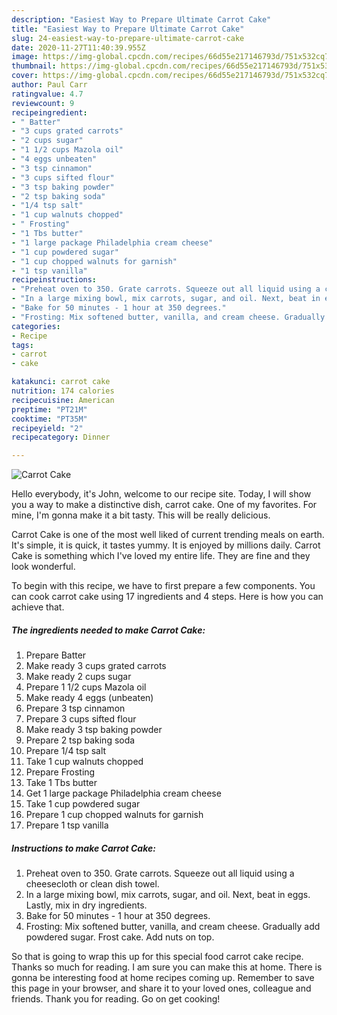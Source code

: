 ```yaml
---
description: "Easiest Way to Prepare Ultimate Carrot Cake"
title: "Easiest Way to Prepare Ultimate Carrot Cake"
slug: 24-easiest-way-to-prepare-ultimate-carrot-cake
date: 2020-11-27T11:40:39.955Z
image: https://img-global.cpcdn.com/recipes/66d55e217146793d/751x532cq70/carrot-cake-recipe-main-photo.jpg
thumbnail: https://img-global.cpcdn.com/recipes/66d55e217146793d/751x532cq70/carrot-cake-recipe-main-photo.jpg
cover: https://img-global.cpcdn.com/recipes/66d55e217146793d/751x532cq70/carrot-cake-recipe-main-photo.jpg
author: Paul Carr
ratingvalue: 4.7
reviewcount: 9
recipeingredient:
- " Batter"
- "3 cups grated carrots"
- "2 cups sugar"
- "1 1/2 cups Mazola oil"
- "4 eggs unbeaten"
- "3 tsp cinnamon"
- "3 cups sifted flour"
- "3 tsp baking powder"
- "2 tsp baking soda"
- "1/4 tsp salt"
- "1 cup walnuts chopped"
- " Frosting"
- "1 Tbs butter"
- "1 large package Philadelphia cream cheese"
- "1 cup powdered sugar"
- "1 cup chopped walnuts for garnish"
- "1 tsp vanilla"
recipeinstructions:
- "Preheat oven to 350. Grate carrots. Squeeze out all liquid using a cheesecloth or clean dish towel."
- "In a large mixing bowl, mix carrots, sugar, and oil. Next, beat in eggs. Lastly, mix in dry ingredients."
- "Bake for 50 minutes - 1 hour at 350 degrees."
- "Frosting: Mix softened butter, vanilla, and cream cheese. Gradually add powdered sugar. Frost cake. Add nuts on top."
categories:
- Recipe
tags:
- carrot
- cake

katakunci: carrot cake 
nutrition: 174 calories
recipecuisine: American
preptime: "PT21M"
cooktime: "PT35M"
recipeyield: "2"
recipecategory: Dinner

---
```



![Carrot Cake](https://img-global.cpcdn.com/recipes/66d55e217146793d/751x532cq70/carrot-cake-recipe-main-photo.jpg)

Hello everybody, it's John, welcome to our recipe site. Today, I will show you a way to make a distinctive dish, carrot cake. One of my favorites. For mine, I'm gonna make it a bit tasty. This will be really delicious.



Carrot Cake is one of the most well liked of current trending meals on earth. It's simple, it is quick, it tastes yummy. It is enjoyed by millions daily. Carrot Cake is something which I've loved my entire life. They are fine and they look wonderful.


To begin with this recipe, we have to first prepare a few components. You can cook carrot cake using 17 ingredients and 4 steps. Here is how you can achieve that.

<!--inarticleads1-->

##### The ingredients needed to make Carrot Cake:

1. Prepare  Batter
1. Make ready 3 cups grated carrots
1. Make ready 2 cups sugar
1. Prepare 1 1/2 cups Mazola oil
1. Make ready 4 eggs (unbeaten)
1. Prepare 3 tsp cinnamon
1. Prepare 3 cups sifted flour
1. Make ready 3 tsp baking powder
1. Prepare 2 tsp baking soda
1. Prepare 1/4 tsp salt
1. Take 1 cup walnuts chopped
1. Prepare  Frosting
1. Take 1 Tbs butter
1. Get 1 large package Philadelphia cream cheese
1. Take 1 cup powdered sugar
1. Prepare 1 cup chopped walnuts for garnish
1. Prepare 1 tsp vanilla




<!--inarticleads2-->

##### Instructions to make Carrot Cake:

1. Preheat oven to 350. Grate carrots. Squeeze out all liquid using a cheesecloth or clean dish towel.
1. In a large mixing bowl, mix carrots, sugar, and oil. Next, beat in eggs. Lastly, mix in dry ingredients.
1. Bake for 50 minutes - 1 hour at 350 degrees.
1. Frosting: Mix softened butter, vanilla, and cream cheese. Gradually add powdered sugar. Frost cake. Add nuts on top.




So that is going to wrap this up for this special food carrot cake recipe. Thanks so much for reading. I am sure you can make this at home. There is gonna be interesting food at home recipes coming up. Remember to save this page in your browser, and share it to your loved ones, colleague and friends. Thank you for reading. Go on get cooking!
